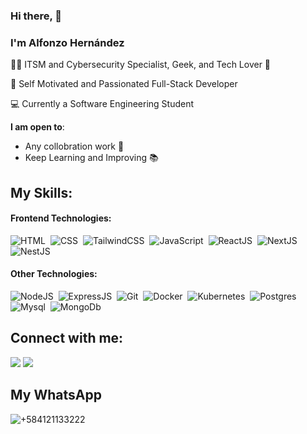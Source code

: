 ### Hi there, 👋
### I'm Alfonzo Hernández

👨‍💻 ITSM and Cybersecurity Specialist, Geek, and Tech Lover 🤖

🚀 Self Motivated and Passionated Full-Stack Developer

💻 Currently a Software Engineering Student

 **I am open to**:
- Any collobration work 🤝
- Keep Learning and Improving 📚

## My Skills:

#### Frontend Technologies:
![HTML](https://img.shields.io/badge/HTML5-E34F26?style=for-the-badge&logo=html5&logoColor=white)&nbsp;
![CSS](https://img.shields.io/badge/CSS3-1572B6?style=for-the-badge&logo=css3&logoColor=white)&nbsp;
![TailwindCSS](https://img.shields.io/badge/Tailwind_CSS-38B2AC?style=for-the-badge&logo=tailwind-css&logoColor=white)&nbsp;
![JavaScript](https://img.shields.io/badge/JavaScript-F7DF1E?style=for-the-badge&logo=javascript&logoColor=black)&nbsp;
![ReactJS](https://img.shields.io/badge/React-20232A?style=for-the-badge&logo=react&logoColor=61DAFB)&nbsp;
![NextJS](https://img.shields.io/badge/NextJS-ffffff?style=for-the-badge&logo=javascript&logoColor=black)&nbsp;![NestJS](https://img.shields.io/badge/NestJS-ffffff?style=for-the-badge&logo=nestjs&logoColor=black)&nbsp;


#### Other Technologies:
![NodeJS](https://img.shields.io/badge/Node.js-43853D?style=for-the-badge&logo=node.js&logoColor=white)&nbsp;
![ExpressJS](https://img.shields.io/badge/Express.js-404D59?style=for-the-badge&logo=express)&nbsp;
![Git](https://img.shields.io/badge/GIT-E44C30?style=for-the-badge&logo=git&logoColor=white)&nbsp;
![Docker](https://img.shields.io/badge/Docker-2E86C1?style=for-the-badge&logo=docker&logoColor=white)&nbsp;
![Kubernetes](https://img.shields.io/badge/Kubernets-0054a5?style=for-the-badge&logo=kubernetes&logoColor=white)&nbsp;
![Postgres](https://img.shields.io/badge/Postgres-2F5E8D?style=for-the-badge&logo=postgresql&logoColor=white)&nbsp;
![Mysql](https://img.shields.io/badge/Mysql-BE7400?style=for-the-badge&logo=mysql&logoColor=white)&nbsp;
![MongoDb](https://img.shields.io/badge/Mongodb-2F5E8D?style=for-the-badge&logo=mongodb&logoColor=green)&nbsp;


## Connect with me:
[<img src="https://img.shields.io/badge/linkedin-%2312100E.svg?&style=for-the-badge&logo=linkedin&logoColor=white&color=black" />](https://www.linkedin.com/in/alfonzo-hernández-b283a6267/)
[<img src="https://img.shields.io/badge/Gmail-D14836?style=for-the-badge&logo=gmail&logoColor=white"/>](mailto:alfonzo.developer@gmail.com)&nbsp;

## My WhatsApp
![+584121133222](+584121133222)
